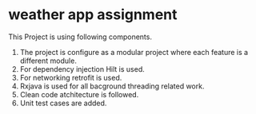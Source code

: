 # weather app assignment

This Project is using following components.

1) The project is configure as a modular project where each feature is a different module.
2) For dependency injection Hilt is used.
3) For networking retrofit is used.
4) Rxjava is used for all bacground threading related work.
5) Clean code atchitecture is followed.
6) Unit test cases are added.
